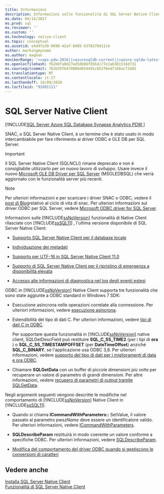 ```yaml
---
title: Informazioni
description: Informazioni sulle funzionalità di SQL Server Native Client (SNAC). SQL Server Native Client si riferisce ai driver ODBC e OLE DB per SQL Server.
ms.date: 04/14/2017
ms.prod: sql
ms.reviewer: ''
ms.custom: ''
ms.technology: native-client
ms.topic: conceptual
ms.assetid: e4d4fe39-0090-42a7-8405-6378370d11cb
author: markingmyname
ms.author: maghan
monikerRange: '>=aps-pdw-2016||=azuresqldb-current||=azure-sqldw-latest||>=sql-server-2016||=sqlallproducts-allversions||>=sql-server-linux-2017||=azuresqldb-mi-current'
ms.openlocfilehash: f62b0fa0d27ed5db06f85b2c77e1ab381534d731
ms.sourcegitcommit: 783b35f6478006d654491cb52f6edf108acf2482
ms.translationtype: MT
ms.contentlocale: it-IT
ms.lasthandoff: 10/09/2020
ms.locfileid: "91891111"
---
```

# <a name="sql-server-native-client"></a>SQL Server Native Client
[!INCLUDE[SQL Server Azure SQL Database Synapse Analytics PDW ](../../includes/applies-to-version/sql-asdb-asdbmi-asa-pdw.md)]

SNAC, o SQL Server Native Client, è un termine che è stato usato in modo intercambiabile per fare riferimento ai driver ODBC e OLE DB per SQL Server.

> [!IMPORTANT] 
> Il SQL Server Native Client (SQLNCLI) rimane deprecato e non è consigliabile utilizzarlo per un nuovo lavoro di sviluppo. Usare invece il nuovo [Microsoft OLE DB Driver per SQL Server](../../connect/oledb/oledb-driver-for-sql-server.md) (MSOLEDBSQL) che verrà aggiornato con le funzionalità server più recenti.

> [!NOTE]
> Per ulteriori informazioni e per scaricare i driver SNAC o ODBC, vedere il [post di Blog](/archive/blogs/sqlreleaseservices/snac-lifecycle-explained)relativo al ciclo di vita di snac.
> Per ulteriori informazioni sul driver ODBC per SQL Server, vedere [Microsoft ODBC driver for SQL Server](../../connect/odbc/microsoft-odbc-driver-for-sql-server.md).  

 Informazioni sulle [!INCLUDE[ssNoVersion](../../includes/ssnoversion-md.md)] funzionalità di Native Client rilasciate con [!INCLUDE[ssSQL11](../../includes/sssql11-md.md)] , l'ultima versione disponibile di SQL Server Native Client:

-   [Supporto SQL Server Native Client per il database locale](../../relational-databases/native-client/features/sql-server-native-client-support-for-localdb.md)  

-   [Individuazione dei metadati](../../relational-databases/native-client/features/metadata-discovery.md)  

-   [Supporto per UTF-16 in SQL Server Native Client 11.0](../../relational-databases/native-client/features/utf-16-support-in-sql-server-native-client-11-0.md)  

-   [Supporto di SQL Server Native Client per il ripristino di emergenza a disponibilità elevata](../../relational-databases/native-client/features/sql-server-native-client-support-for-high-availability-disaster-recovery.md)  

-   [Accesso alle informazioni di diagnostica nel log degli eventi estesi](../../relational-databases/native-client/features/accessing-diagnostic-information-in-the-extended-events-log.md)  

ODBC in [!INCLUDE[ssNoVersion](../../includes/ssnoversion-md.md)] Native Client supporta tre funzionalità che sono state aggiunte a ODBC standard in Windows 7 SDK:  

-   Esecuzione asincrona nelle operazioni correlate alla connessione. Per ulteriori informazioni, vedere [esecuzione asincrona](../../odbc/reference/develop-app/asynchronous-execution-polling-method.md).  

-   Estendibilità del tipo di dati C. Per ulteriori informazioni, vedere [tipi di dati C in ODBC](../../odbc/reference/develop-app/c-data-types-in-odbc.md).  

     Per supportare questa funzionalità in [!INCLUDE[ssNoVersion](../../includes/ssnoversion-md.md)] native client, SQLGetDescField può restituire **SQL_C_SS_TIME2** (per i tipi di **ora** ) o **SQL_C_SS_TIMESTAMPOFFSET** (per **DateTimeOffset**) anziché **SQL_C_BINARY**, se l'applicazione usa ODBC 3,8. Per ulteriori informazioni, vedere [supporto del tipo di dati per i miglioramenti di data e ora ODBC](../../relational-databases/native-client-odbc-date-time/data-type-support-for-odbc-date-and-time-improvements.md).  

-   Chiamare **SQLGetData** con un buffer di piccole dimensioni più volte per recuperare un valore di parametro di grandi dimensioni. Per altre informazioni, vedere [recupero di parametri di output tramite SQLGetData](../../odbc/reference/develop-app/retrieving-output-parameters-using-sqlgetdata.md).  

 Negli argomenti seguenti vengono descritte le modifiche nel comportamento di [!INCLUDE[ssNoVersion](../../includes/ssnoversion-md.md)] Native Client in [!INCLUDE[ssSQL11](../../includes/sssql11-md.md)].  

-   Quando si chiama **ICommandWithParameters::** SetValue, il valore passato al parametro *pwszName* deve essere un identificatore valido. Per ulteriori informazioni, vedere [ICommandWithParameters](../../relational-databases/native-client-ole-db-interfaces/icommandwithparameters.md).  

-   **SQLDescribeParam** restituirà in modo coerente un valore conforme a specifiche ODBC. Per ulteriori informazioni, vedere [SQLDescribeParam](../../relational-databases/native-client-odbc-api/sqldescribeparam.md).  

-   [Modifica del comportamento del driver ODBC quando si gestiscono le conversioni di caratteri](../../relational-databases/native-client/features/odbc-driver-behavior-change-when-handling-character-conversions.md)  

## <a name="see-also"></a>Vedere anche  
[Installa SQL Server Native Client](../../relational-databases/native-client/applications/installing-sql-server-native-client.md)  
 [Funzionalità di SQL Server Native Client](../../relational-databases/native-client/features/sql-server-native-client-features.md)